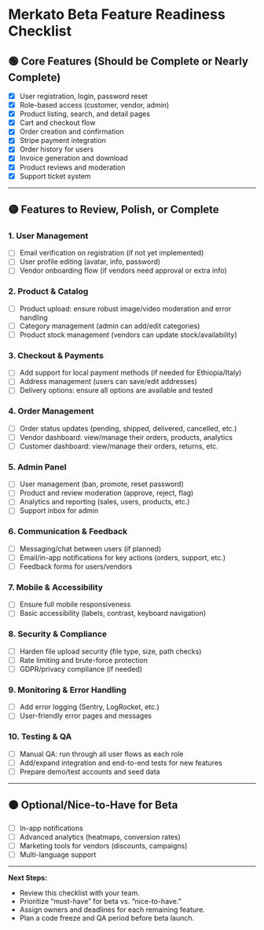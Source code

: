 # Merkato Beta Feature Readiness Checklist

## 🟢 Core Features (Should be Complete or Nearly Complete)
- [x] User registration, login, password reset
- [x] Role-based access (customer, vendor, admin)
- [x] Product listing, search, and detail pages
- [x] Cart and checkout flow
- [x] Order creation and confirmation
- [x] Stripe payment integration
- [x] Order history for users
- [x] Invoice generation and download
- [x] Product reviews and moderation
- [x] Support ticket system

---

## 🟡 Features to Review, Polish, or Complete

### 1. User Management
- [ ] Email verification on registration (if not yet implemented)
- [ ] User profile editing (avatar, info, password)
- [ ] Vendor onboarding flow (if vendors need approval or extra info)

### 2. Product & Catalog
- [ ] Product upload: ensure robust image/video moderation and error handling
- [ ] Category management (admin can add/edit categories)
- [ ] Product stock management (vendors can update stock/availability)

### 3. Checkout & Payments
- [ ] Add support for local payment methods (if needed for Ethiopia/Italy)
- [ ] Address management (users can save/edit addresses)
- [ ] Delivery options: ensure all options are available and tested

### 4. Order Management
- [ ] Order status updates (pending, shipped, delivered, cancelled, etc.)
- [ ] Vendor dashboard: view/manage their orders, products, analytics
- [ ] Customer dashboard: view/manage their orders, returns, etc.

### 5. Admin Panel
- [ ] User management (ban, promote, reset password)
- [ ] Product and review moderation (approve, reject, flag)
- [ ] Analytics and reporting (sales, users, products, etc.)
- [ ] Support inbox for admin

### 6. Communication & Feedback
- [ ] Messaging/chat between users (if planned)
- [ ] Email/in-app notifications for key actions (orders, support, etc.)
- [ ] Feedback forms for users/vendors

### 7. Mobile & Accessibility
- [ ] Ensure full mobile responsiveness
- [ ] Basic accessibility (labels, contrast, keyboard navigation)

### 8. Security & Compliance
- [ ] Harden file upload security (file type, size, path checks)
- [ ] Rate limiting and brute-force protection
- [ ] GDPR/privacy compliance (if needed)

### 9. Monitoring & Error Handling
- [ ] Add error logging (Sentry, LogRocket, etc.)
- [ ] User-friendly error pages and messages

### 10. Testing & QA
- [ ] Manual QA: run through all user flows as each role
- [ ] Add/expand integration and end-to-end tests for new features
- [ ] Prepare demo/test accounts and seed data

---

## 🟠 Optional/Nice-to-Have for Beta
- [ ] In-app notifications
- [ ] Advanced analytics (heatmaps, conversion rates)
- [ ] Marketing tools for vendors (discounts, campaigns)
- [ ] Multi-language support

---

**Next Steps:**
- Review this checklist with your team.
- Prioritize “must-have” for beta vs. “nice-to-have.”
- Assign owners and deadlines for each remaining feature.
- Plan a code freeze and QA period before beta launch.

